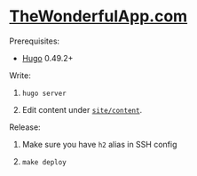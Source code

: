 # [TheWonderfulApp.com](https://thewonderfulapp.com/)

Prerequisites:

* [Hugo](https://gohugo.io) 0.49.2+

Write:

1. `hugo server`

2. Edit content under [`site/content`](site/content).

Release:

1. Make sure you have `h2` alias in SSH config

2. `make deploy`
